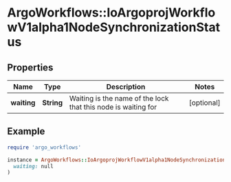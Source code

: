 # ArgoWorkflows::IoArgoprojWorkflowV1alpha1NodeSynchronizationStatus

## Properties

| Name | Type | Description | Notes |
| ---- | ---- | ----------- | ----- |
| **waiting** | **String** | Waiting is the name of the lock that this node is waiting for | [optional] |

## Example

```ruby
require 'argo_workflows'

instance = ArgoWorkflows::IoArgoprojWorkflowV1alpha1NodeSynchronizationStatus.new(
  waiting: null
)
```

